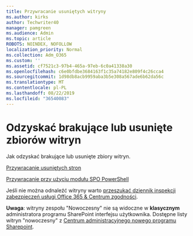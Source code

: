 ```yaml
---
title: Przywracanie usuniętych witryny
ms.author: kirks
author: Techwriter40
manager: pamgreen
ms.audience: Admin
ms.topic: article
ROBOTS: NOINDEX, NOFOLLOW
localization_priority: Normal
ms.collection: Adm_O365
ms.custom: ''
ms.assetid: cf7521c3-97b4-465a-97eb-6c0a41338a30
ms.openlocfilehash: c6e0bfdbe3684163f1c35a74182e809f4c26cca4
ms.sourcegitcommit: 1d98db8acb9959aba3b5e308a567ade6b62da56c
ms.translationtype: MT
ms.contentlocale: pl-PL
ms.lasthandoff: 08/22/2019
ms.locfileid: "36540083"
---
```

# <a name="recover-missing-or-deleted-site-collections"></a>Odzyskać brakujące lub usunięte zbiorów witryn

Jak odzyskać brakujące lub usunięte zbiory witryn.

[Przywracanie usuniętych stron](https://docs.microsoft.com/sharepoint/restore-deleted-site-collection)

[Przywracanie przy użyciu modułu SPO PowerShell](https://support.office.com/article/Introduction-to-the-SharePoint-Online-Management-Shell-C16941C3-19B4-4710-8056-34C034493429)

Jeśli nie można odnaleźć witryny warto [przeszukać dziennik inspekcji zabezpieczeń usługi Office 365 &amp; Centrum zgodności](https://docs.microsoft.com/office365/securitycompliance/search-the-audit-log-in-security-and-compliance).

**Uwaga**: witryny zespołu "Nowoczesny" nie są widoczne w **klasycznym** administratora programu SharePoint interfejsu użytkownika. Dostępne listy witryn "nowoczesny" z [Centrum administracyjnego nowego programu Sharepoint](https://docs.microsoft.com/sharepoint/get-started-new-admin-center).


